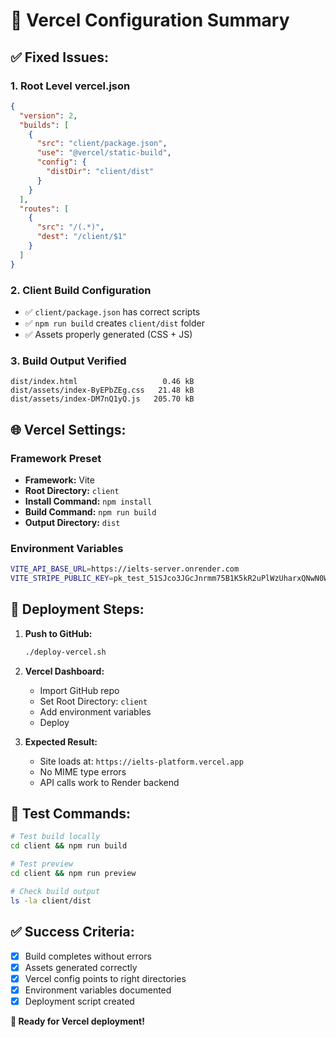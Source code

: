 # 🎯 Vercel Configuration Summary

## ✅ **Fixed Issues:**

### 1. **Root Level vercel.json**

```json
{
  "version": 2,
  "builds": [
    {
      "src": "client/package.json",
      "use": "@vercel/static-build",
      "config": {
        "distDir": "client/dist"
      }
    }
  ],
  "routes": [
    {
      "src": "/(.*)",
      "dest": "/client/$1"
    }
  ]
}
```

### 2. **Client Build Configuration**

- ✅ `client/package.json` has correct scripts
- ✅ `npm run build` creates `client/dist` folder
- ✅ Assets properly generated (CSS + JS)

### 3. **Build Output Verified**

```
dist/index.html                   0.46 kB
dist/assets/index-ByEPbZEg.css   21.48 kB
dist/assets/index-DM7nQ1yQ.js   205.70 kB
```

## 🌐 **Vercel Settings:**

### Framework Preset

- **Framework:** Vite
- **Root Directory:** `client`
- **Install Command:** `npm install`
- **Build Command:** `npm run build`
- **Output Directory:** `dist`

### Environment Variables

```bash
VITE_API_BASE_URL=https://ielts-server.onrender.com
VITE_STRIPE_PUBLIC_KEY=pk_test_51SJco3JGcJnrmm75B1K5kR2uPlWzUharxQNwN0WxsW6VE5LAf59RwBUPcv7hkiSVGOTnvbzPbZVtvUiq3Jw78v5400AccSRVpR
```

## 🚀 **Deployment Steps:**

1. **Push to GitHub:**

   ```bash
   ./deploy-vercel.sh
   ```

2. **Vercel Dashboard:**

   - Import GitHub repo
   - Set Root Directory: `client`
   - Add environment variables
   - Deploy

3. **Expected Result:**
   - Site loads at: `https://ielts-platform.vercel.app`
   - No MIME type errors
   - API calls work to Render backend

## 🧪 **Test Commands:**

```bash
# Test build locally
cd client && npm run build

# Test preview
cd client && npm run preview

# Check build output
ls -la client/dist
```

## ✅ **Success Criteria:**

- [x] Build completes without errors
- [x] Assets generated correctly
- [x] Vercel config points to right directories
- [x] Environment variables documented
- [x] Deployment script created

**🎉 Ready for Vercel deployment!**
